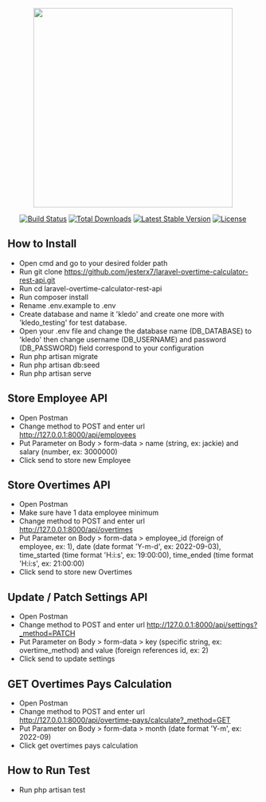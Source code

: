 <p align="center"><a href="https://laravel.com" target="_blank"><img src="https://raw.githubusercontent.com/laravel/art/master/logo-lockup/5%20SVG/2%20CMYK/1%20Full%20Color/laravel-logolockup-cmyk-red.svg" width="400"></a></p>

<p align="center">
<a href="https://travis-ci.org/laravel/framework"><img src="https://travis-ci.org/laravel/framework.svg" alt="Build Status"></a>
<a href="https://packagist.org/packages/laravel/framework"><img src="https://img.shields.io/packagist/dt/laravel/framework" alt="Total Downloads"></a>
<a href="https://packagist.org/packages/laravel/framework"><img src="https://img.shields.io/packagist/v/laravel/framework" alt="Latest Stable Version"></a>
<a href="https://packagist.org/packages/laravel/framework"><img src="https://img.shields.io/packagist/l/laravel/framework" alt="License"></a>
</p>

## How to Install

- Open cmd and go to your desired folder path
- Run git clone https://github.com/jesterx7/laravel-overtime-calculator-rest-api.git
- Run cd laravel-overtime-calculator-rest-api
- Run composer install
- Rename .env.example to .env
- Create database and name it 'kledo' and create one more with 'kledo_testing' for test database.
- Open your .env file and change the database name (DB_DATABASE) to 'kledo' then change username (DB_USERNAME) and password (DB_PASSWORD) field correspond to your configuration
- Run php artisan migrate
- Run php artisan db:seed
- Run php artisan serve 

## Store Employee API

- Open Postman
- Change method to POST and enter url http://127.0.0.1:8000/api/employees
- Put Parameter on Body > form-data > name (string, ex: jackie) and salary (number, ex: 3000000)
- Click send to store new Employee

## Store Overtimes API

- Open Postman
- Make sure have 1 data employee minimum
- Change method to POST and enter url http://127.0.0.1:8000/api/overtimes
- Put Parameter on Body > form-data > employee_id (foreign of employee, ex: 1), date (date format 'Y-m-d', ex: 2022-09-03), time_started (time format 'H:i:s', ex: 19:00:00), time_ended (time format 'H:i:s', ex: 21:00:00)
- Click send to store new Overtimes

## Update / Patch Settings API

- Open Postman
- Change method to POST and enter url http://127.0.0.1:8000/api/settings?_method=PATCH
- Put Parameter on Body > form-data > key (specific string, ex: overtime_method) and value (foreign references id, ex: 2)
- Click send to update settings

## GET Overtimes Pays Calculation

- Open Postman
- Change method to POST and enter url http://127.0.0.1:8000/api/overtime-pays/calculate?_method=GET
- Put Parameter on Body > form-data > month (date format 'Y-m', ex: 2022-09)
- Click get overtimes pays calculation

## How to Run Test

- Run php artisan test
